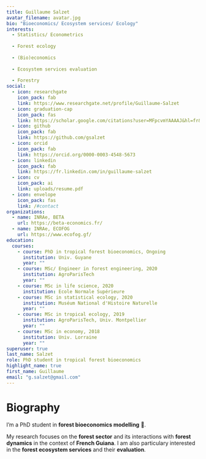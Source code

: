 ```yaml
---
title: Guillaume Salzet
avatar_filename: avatar.jpg
bio: "Bioeconomics/ Ecosystem services/ Ecology"
interests:
  - Statistics/ Econometrics
  
  - Forest ecology
  
  - (Bio)economics
  
  - Ecosystem services evaluation
  
  - Forestry
social:
  - icon: researchgate
    icon_pack: fab
    link: https://www.researchgate.net/profile/Guillaume-Salzet
  - icon: graduation-cap
    icon_pack: fas
    link: https://scholar.google.com/citations?user=MFpcvmYAAAAJ&hl=fr&oi=ao
  - icon: github
    icon_pack: fab
    link: https://github.com/gsalzet
  - icon: orcid
    icon_pack: fab
    link: https://orcid.org/0000-0003-4548-5673
  - icon: linkedin
    icon_pack: fab
    link: https://fr.linkedin.com/in/guillaume-salzet
  - icon: cv
    icon_pack: ai
    link: uploads/resume.pdf
  - icon: envelope
    icon_pack: fas
    link: /#contact
organizations:
  - name: INRAe, BETA
    url: https://beta-economics.fr/
  - name: INRAe, ECOFOG
    url: https://www.ecofog.gf/
education:
  courses:
    - course: PhD in tropical forest bioeconomics, Ongoing
      institution: Univ. Guyane
      year: ""
    - course: MSc/ Engineer in forest engineering, 2020
      institution: AgroParisTech
      year: ""
    - course: MSc in life science, 2020
      institution: Ecole Normale Supérieure
    - course: MSc in statistical ecology, 2020
      institution: Muséum National d'Histoire Naturelle
      year: ""
    - course: MSc in tropical ecology, 2019
      institution: AgroParisTech, Univ. Montpellier
      year: ""
    - course: MSc in economy, 2018
      institution: Univ. Lorraine
      year: ""
superuser: true
last_name: Salzet
role: PhD student in tropical forest bioeconomics
highlight_name: true
first_name: Guillaume
email: "g.salzet@gmail.com"
---
```

# Biography
I’m a PhD student in **forest bioeconomics modelling** 🌳.

My research focuses on the **forest sector** and its interactions with **forest dynamics** in the context of **French Guiana**. 
I am also particulary interested in the **forest ecosystem services** and their **evaluation**.
